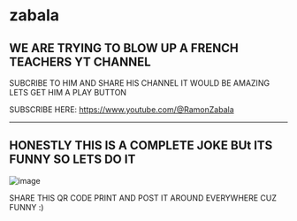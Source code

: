 # zabala

WE ARE TRYING TO BLOW UP A FRENCH TEACHERS YT CHANNEL
-------------------------------------------------------
SUBCRIBE TO HIM AND SHARE HIS CHANNEL IT WOULD BE AMAZING LETS GET HIM A PLAY BUTTON

SUBSCRIBE HERE: https://www.youtube.com/@RamonZabala

-----------------------------------------------------------------
HONESTLY THIS IS A COMPLETE JOKE BUt ITS FUNNY SO LETS DO IT 
----------------------------------------------------------------
![image](https://user-images.githubusercontent.com/91607575/205670409-80328a27-eacb-4399-a9a3-34d8a1dbcb32.png)

SHARE THIS QR CODE PRINT AND POST IT AROUND EVERYWHERE CUZ FUNNY :)
